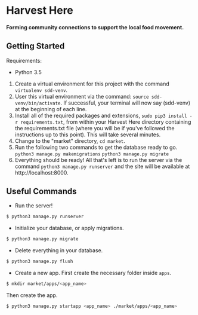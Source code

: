 # Harvest Here
#### Forming community connections to support the local food movement.

## Getting Started
Requirements:
* Python 3.5

1. Create a virtual environment for this project with the command `virtualenv sdd-venv`.
2. User this virtual environment via the command: `source sdd-venv/bin/activate`. If successful, your terminal will now say (sdd-venv) at the beginning of each line.
3. Install all of the required packages and extensions, `sudo pip3 install -r requirements.txt`, from within your Harvest Here directory containing the requirements.txt file (where you will be if you've followed the instructions up to this point). This will take several minutes.
4. Change to the "market" directory, `cd market`.
5. Run the following two commands to get the database ready to go.
`python3 manage.py makemigrations`
`python3 manage.py migrate`
6. Everything should be ready! All that's left is to run the server via the command `python3 manage.py runserver` and the site will be available at http://localhost:8000.

## Useful Commands
* Run the server!
```bash
$ python3 manage.py runserver
```
* Initialize your database, or apply migrations.
```bash
$ python3 manage.py migrate
```
* Delete everything in your database.
```bash
$ python3 manage.py flush
```
* Create a new app.
First create the necessary folder inside `apps`.
```bash
$ mkdir market/apps/<app_name>
```
Then create the app.
```bash
$ python3 manage.py startapp <app_name> ./market/apps/<app_name>
```
